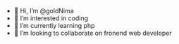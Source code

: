 - 👋 Hi, I’m @goldNima
- 👀 I’m interested in coding 
- 🌱 I’m currently learning php
- 💞️ I’m looking to collaborate on fronend web developer


<!---
goldNima/goldNima is a ✨ special ✨ repository because its `README.md` (this file) appears on your GitHub profile.
You can click the Preview link to take a look at your changes.
--->

